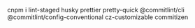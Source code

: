cnpm i lint-staged husky prettier pretty-quick @commitlint/cli @commitlint/config-conventional cz-customizable commitizen
